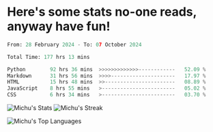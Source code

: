 <h1>Here's some stats no-one reads, anyway have fun!</h1>

<!--START_SECTION:waka-->

```python
From: 28 February 2024 - To: 07 October 2024

Total Time: 177 hrs 13 mins

Python        92 hrs 36 mins  >>>>>>>>>>>>>------------   52.09 %
Markdown      31 hrs 56 mins  >>>>---------------------   17.97 %
HTML          15 hrs 48 mins  >>-----------------------   08.89 %
JavaScript    8 hrs 55 mins   >------------------------   05.02 %
CSS           6 hrs 34 mins   >------------------------   03.70 %
```

<!--END_SECTION:waka-->

![Michu's Stats](https://github-readme-stats.vercel.app/api?username=MichalDakowicz&theme=nord&show_icons=true&hide_border=true&count_private=true&card_width=500px) ![Michu's Streak](https://github-readme-streak-stats.herokuapp.com/?user=MichalDakowicz&theme=nord&hide_border=true&card_width=500px) 

![Michu's Top Languages](https://github-readme-stats.vercel.app/api/top-langs/?username=MichalDakowicz&theme=nord&show_icons=true&hide_border=true&layout=compact&card_width=1000px)
